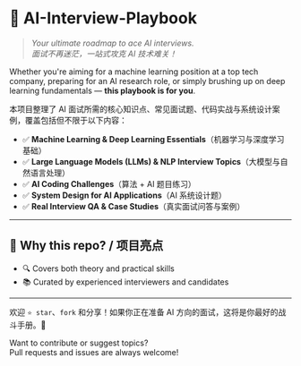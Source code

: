 # 🧠 AI-Interview-Playbook

> *Your ultimate roadmap to ace AI interviews.*  
> *面试不再迷茫，一站式攻克 AI 技术难关！*

Whether you're aiming for a machine learning position at a top tech company, preparing for an AI research role, or simply brushing up on deep learning fundamentals — **this playbook is for you**.

本项目整理了 AI 面试所需的核心知识点、常见面试题、代码实战与系统设计案例，覆盖包括但不限于以下内容：

- ✅ **Machine Learning & Deep Learning Essentials**（机器学习与深度学习基础）
- ✅ **Large Language Models (LLMs) & NLP Interview Topics**（大模型与自然语言处理）
- ✅ **AI Coding Challenges**（算法 + AI 题目练习）
- ✅ **System Design for AI Applications**（AI 系统设计题）
- ✅ **Real Interview QA & Case Studies**（真实面试问答与案例）

---

## 🌟 Why this repo? / 项目亮点

- 🔍 Covers both theory and practical skills  
- 📚 Curated by experienced interviewers and candidates  
<!-- - 🌐 中英双语友好，便于国内外同学使用  -->

---

欢迎 `⭐ star`、`fork` 和分享！如果你正在准备 AI 方向的面试，这将是你最好的战斗手册。🚀  

Want to contribute or suggest topics?  
Pull requests and issues are always welcome!

